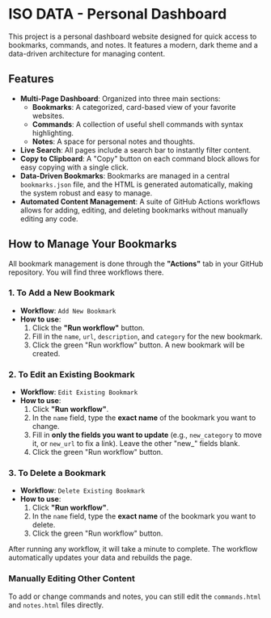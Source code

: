 # ISO DATA - Personal Dashboard

This project is a personal dashboard website designed for quick access to bookmarks, commands, and notes. It features a modern, dark theme and a data-driven architecture for managing content.

## Features

- **Multi-Page Dashboard**: Organized into three main sections:
  - **Bookmarks**: A categorized, card-based view of your favorite websites.
  - **Commands**: A collection of useful shell commands with syntax highlighting.
  - **Notes**: A space for personal notes and thoughts.
- **Live Search**: All pages include a search bar to instantly filter content.
- **Copy to Clipboard**: A "Copy" button on each command block allows for easy copying with a single click.
- **Data-Driven Bookmarks**: Bookmarks are managed in a central `bookmarks.json` file, and the HTML is generated automatically, making the system robust and easy to manage.
- **Automated Content Management**: A suite of GitHub Actions workflows allows for adding, editing, and deleting bookmarks without manually editing any code.

## How to Manage Your Bookmarks

All bookmark management is done through the **"Actions"** tab in your GitHub repository. You will find three workflows there.

### 1. To Add a New Bookmark
- **Workflow**: `Add New Bookmark`
- **How to use**:
  1. Click the **"Run workflow"** button.
  2. Fill in the `name`, `url`, `description`, and `category` for the new bookmark.
  3. Click the green "Run workflow" button. A new bookmark will be created.

### 2. To Edit an Existing Bookmark
- **Workflow**: `Edit Existing Bookmark`
- **How to use**:
  1. Click **"Run workflow"**.
  2. In the `name` field, type the **exact name** of the bookmark you want to change.
  3. Fill in **only the fields you want to update** (e.g., `new_category` to move it, or `new_url` to fix a link). Leave the other "new_" fields blank.
  4. Click the green "Run workflow" button.

### 3. To Delete a Bookmark
- **Workflow**: `Delete Existing Bookmark`
- **How to use**:
  1. Click **"Run workflow"**.
  2. In the `name` field, type the **exact name** of the bookmark you want to delete.
  3. Click the green "Run workflow" button.

After running any workflow, it will take a minute to complete. The workflow automatically updates your data and rebuilds the page.

### Manually Editing Other Content
To add or change commands and notes, you can still edit the `commands.html` and `notes.html` files directly.
